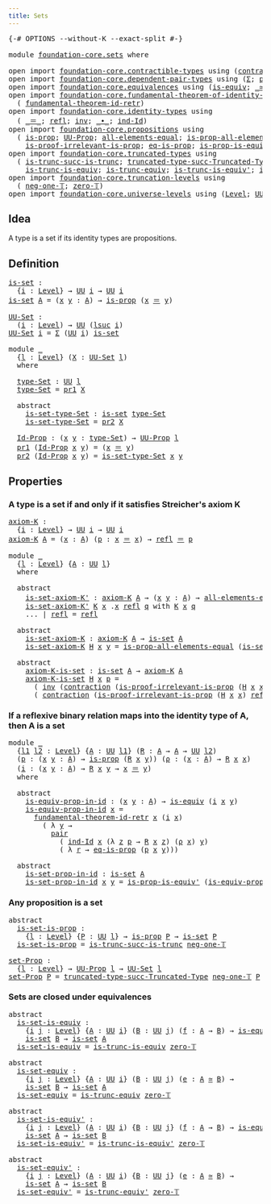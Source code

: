 ```yaml
---
title: Sets
---
```


<pre class="Agda"><a id="30" class="Symbol">{-#</a> <a id="34" class="Keyword">OPTIONS</a> <a id="42" class="Pragma">--without-K</a> <a id="54" class="Pragma">--exact-split</a> <a id="68" class="Symbol">#-}</a>

<a id="73" class="Keyword">module</a> <a id="80" href="foundation-core.sets.html" class="Module">foundation-core.sets</a> <a id="101" class="Keyword">where</a>

<a id="108" class="Keyword">open</a> <a id="113" class="Keyword">import</a> <a id="120" href="foundation-core.contractible-types.html" class="Module">foundation-core.contractible-types</a> <a id="155" class="Keyword">using</a> <a id="161" class="Symbol">(</a><a id="162" href="foundation-core.contractible-types.html#1438" class="Function">contraction</a><a id="173" class="Symbol">)</a>
<a id="175" class="Keyword">open</a> <a id="180" class="Keyword">import</a> <a id="187" href="foundation-core.dependent-pair-types.html" class="Module">foundation-core.dependent-pair-types</a> <a id="224" class="Keyword">using</a> <a id="230" class="Symbol">(</a><a id="231" href="foundation-core.dependent-pair-types.html#515" class="Record">Σ</a><a id="232" class="Symbol">;</a> <a id="234" href="foundation-core.dependent-pair-types.html#588" class="InductiveConstructor">pair</a><a id="238" class="Symbol">;</a> <a id="240" href="foundation-core.dependent-pair-types.html#605" class="Field">pr1</a><a id="243" class="Symbol">;</a> <a id="245" href="foundation-core.dependent-pair-types.html#617" class="Field">pr2</a><a id="248" class="Symbol">)</a>
<a id="250" class="Keyword">open</a> <a id="255" class="Keyword">import</a> <a id="262" href="foundation-core.equivalences.html" class="Module">foundation-core.equivalences</a> <a id="291" class="Keyword">using</a> <a id="297" class="Symbol">(</a><a id="298" href="foundation-core.equivalences.html#1556" class="Function">is-equiv</a><a id="306" class="Symbol">;</a> <a id="308" href="foundation-core.equivalences.html#1621" class="Function Operator">_≃_</a><a id="311" class="Symbol">)</a>
<a id="313" class="Keyword">open</a> <a id="318" class="Keyword">import</a> <a id="325" href="foundation-core.fundamental-theorem-of-identity-types.html" class="Module">foundation-core.fundamental-theorem-of-identity-types</a> <a id="379" class="Keyword">using</a>
  <a id="387" class="Symbol">(</a> <a id="389" href="foundation-core.fundamental-theorem-of-identity-types.html#3304" class="Function">fundamental-theorem-id-retr</a><a id="416" class="Symbol">)</a>
<a id="418" class="Keyword">open</a> <a id="423" class="Keyword">import</a> <a id="430" href="foundation-core.identity-types.html" class="Module">foundation-core.identity-types</a> <a id="461" class="Keyword">using</a>
  <a id="469" class="Symbol">(</a> <a id="471" href="foundation-core.identity-types.html#1865" class="Function Operator">_＝_</a><a id="474" class="Symbol">;</a> <a id="476" href="foundation-core.identity-types.html#1820" class="InductiveConstructor">refl</a><a id="480" class="Symbol">;</a> <a id="482" href="foundation-core.identity-types.html#2729" class="Function">inv</a><a id="485" class="Symbol">;</a> <a id="487" href="foundation-core.identity-types.html#2425" class="Function Operator">_∙_</a><a id="490" class="Symbol">;</a> <a id="492" href="foundation-core.identity-types.html#2167" class="Function">ind-Id</a><a id="498" class="Symbol">)</a>
<a id="500" class="Keyword">open</a> <a id="505" class="Keyword">import</a> <a id="512" href="foundation-core.propositions.html" class="Module">foundation-core.propositions</a> <a id="541" class="Keyword">using</a>
  <a id="549" class="Symbol">(</a> <a id="551" href="foundation-core.propositions.html#1309" class="Function">is-prop</a><a id="558" class="Symbol">;</a> <a id="560" href="foundation-core.propositions.html#1393" class="Function">UU-Prop</a><a id="567" class="Symbol">;</a> <a id="569" href="foundation-core.propositions.html#2206" class="Function">all-elements-equal</a><a id="587" class="Symbol">;</a> <a id="589" href="foundation-core.propositions.html#2405" class="Function">is-prop-all-elements-equal</a><a id="615" class="Symbol">;</a>
    <a id="621" href="foundation-core.propositions.html#3047" class="Function">is-proof-irrelevant-is-prop</a><a id="648" class="Symbol">;</a> <a id="650" href="foundation-core.propositions.html#2719" class="Function">eq-is-prop</a><a id="660" class="Symbol">;</a> <a id="662" href="foundation-core.propositions.html#4716" class="Function">is-prop-is-equiv&#39;</a><a id="679" class="Symbol">)</a>
<a id="681" class="Keyword">open</a> <a id="686" class="Keyword">import</a> <a id="693" href="foundation-core.truncated-types.html" class="Module">foundation-core.truncated-types</a> <a id="725" class="Keyword">using</a>
  <a id="733" class="Symbol">(</a> <a id="735" href="foundation-core.truncated-types.html#2485" class="Function">is-trunc-succ-is-trunc</a><a id="757" class="Symbol">;</a> <a id="759" href="foundation-core.truncated-types.html#2799" class="Function">truncated-type-succ-Truncated-Type</a><a id="793" class="Symbol">;</a>
    <a id="799" href="foundation-core.truncated-types.html#4260" class="Function">is-trunc-is-equiv</a><a id="816" class="Symbol">;</a> <a id="818" href="foundation-core.truncated-types.html#4488" class="Function">is-trunc-equiv</a><a id="832" class="Symbol">;</a> <a id="834" href="foundation-core.truncated-types.html#4694" class="Function">is-trunc-is-equiv&#39;</a><a id="852" class="Symbol">;</a> <a id="854" href="foundation-core.truncated-types.html#5015" class="Function">is-trunc-equiv&#39;</a><a id="869" class="Symbol">)</a>
<a id="871" class="Keyword">open</a> <a id="876" class="Keyword">import</a> <a id="883" href="foundation-core.truncation-levels.html" class="Module">foundation-core.truncation-levels</a> <a id="917" class="Keyword">using</a>
  <a id="925" class="Symbol">(</a> <a id="927" href="foundation-core.truncation-levels.html#448" class="Function">neg-one-𝕋</a><a id="936" class="Symbol">;</a> <a id="938" href="foundation-core.truncation-levels.html#492" class="Function">zero-𝕋</a><a id="944" class="Symbol">)</a>
<a id="946" class="Keyword">open</a> <a id="951" class="Keyword">import</a> <a id="958" href="foundation-core.universe-levels.html" class="Module">foundation-core.universe-levels</a> <a id="990" class="Keyword">using</a> <a id="996" class="Symbol">(</a><a id="997" href="Agda.Primitive.html#597" class="Postulate">Level</a><a id="1002" class="Symbol">;</a> <a id="1004" href="foundation-core.universe-levels.html#235" class="Primitive">UU</a><a id="1006" class="Symbol">;</a> <a id="1008" href="Agda.Primitive.html#810" class="Primitive Operator">_⊔_</a><a id="1011" class="Symbol">;</a> <a id="1013" href="Agda.Primitive.html#780" class="Primitive">lsuc</a><a id="1017" class="Symbol">)</a>
</pre>
## Idea

A type is a set if its identity types are propositions.

## Definition

<pre class="Agda"><a id="is-set"></a><a id="1113" href="foundation-core.sets.html#1113" class="Function">is-set</a> <a id="1120" class="Symbol">:</a>
  <a id="1124" class="Symbol">{</a><a id="1125" href="foundation-core.sets.html#1125" class="Bound">i</a> <a id="1127" class="Symbol">:</a> <a id="1129" href="Agda.Primitive.html#597" class="Postulate">Level</a><a id="1134" class="Symbol">}</a> <a id="1136" class="Symbol">→</a> <a id="1138" href="foundation-core.universe-levels.html#235" class="Primitive">UU</a> <a id="1141" href="foundation-core.sets.html#1125" class="Bound">i</a> <a id="1143" class="Symbol">→</a> <a id="1145" href="foundation-core.universe-levels.html#235" class="Primitive">UU</a> <a id="1148" href="foundation-core.sets.html#1125" class="Bound">i</a>
<a id="1150" href="foundation-core.sets.html#1113" class="Function">is-set</a> <a id="1157" href="foundation-core.sets.html#1157" class="Bound">A</a> <a id="1159" class="Symbol">=</a> <a id="1161" class="Symbol">(</a><a id="1162" href="foundation-core.sets.html#1162" class="Bound">x</a> <a id="1164" href="foundation-core.sets.html#1164" class="Bound">y</a> <a id="1166" class="Symbol">:</a> <a id="1168" href="foundation-core.sets.html#1157" class="Bound">A</a><a id="1169" class="Symbol">)</a> <a id="1171" class="Symbol">→</a> <a id="1173" href="foundation-core.propositions.html#1309" class="Function">is-prop</a> <a id="1181" class="Symbol">(</a><a id="1182" href="foundation-core.sets.html#1162" class="Bound">x</a> <a id="1184" href="foundation-core.identity-types.html#1865" class="Function Operator">＝</a> <a id="1186" href="foundation-core.sets.html#1164" class="Bound">y</a><a id="1187" class="Symbol">)</a>

<a id="UU-Set"></a><a id="1190" href="foundation-core.sets.html#1190" class="Function">UU-Set</a> <a id="1197" class="Symbol">:</a>
  <a id="1201" class="Symbol">(</a><a id="1202" href="foundation-core.sets.html#1202" class="Bound">i</a> <a id="1204" class="Symbol">:</a> <a id="1206" href="Agda.Primitive.html#597" class="Postulate">Level</a><a id="1211" class="Symbol">)</a> <a id="1213" class="Symbol">→</a> <a id="1215" href="foundation-core.universe-levels.html#235" class="Primitive">UU</a> <a id="1218" class="Symbol">(</a><a id="1219" href="Agda.Primitive.html#780" class="Primitive">lsuc</a> <a id="1224" href="foundation-core.sets.html#1202" class="Bound">i</a><a id="1225" class="Symbol">)</a>
<a id="1227" href="foundation-core.sets.html#1190" class="Function">UU-Set</a> <a id="1234" href="foundation-core.sets.html#1234" class="Bound">i</a> <a id="1236" class="Symbol">=</a> <a id="1238" href="foundation-core.dependent-pair-types.html#515" class="Record">Σ</a> <a id="1240" class="Symbol">(</a><a id="1241" href="foundation-core.universe-levels.html#235" class="Primitive">UU</a> <a id="1244" href="foundation-core.sets.html#1234" class="Bound">i</a><a id="1245" class="Symbol">)</a> <a id="1247" href="foundation-core.sets.html#1113" class="Function">is-set</a>

<a id="1255" class="Keyword">module</a> <a id="1262" href="foundation-core.sets.html#1262" class="Module">_</a>
  <a id="1266" class="Symbol">{</a><a id="1267" href="foundation-core.sets.html#1267" class="Bound">l</a> <a id="1269" class="Symbol">:</a> <a id="1271" href="Agda.Primitive.html#597" class="Postulate">Level</a><a id="1276" class="Symbol">}</a> <a id="1278" class="Symbol">(</a><a id="1279" href="foundation-core.sets.html#1279" class="Bound">X</a> <a id="1281" class="Symbol">:</a> <a id="1283" href="foundation-core.sets.html#1190" class="Function">UU-Set</a> <a id="1290" href="foundation-core.sets.html#1267" class="Bound">l</a><a id="1291" class="Symbol">)</a>
  <a id="1295" class="Keyword">where</a>

  <a id="1304" href="foundation-core.sets.html#1304" class="Function">type-Set</a> <a id="1313" class="Symbol">:</a> <a id="1315" href="foundation-core.universe-levels.html#235" class="Primitive">UU</a> <a id="1318" href="foundation-core.sets.html#1267" class="Bound">l</a>
  <a id="1322" href="foundation-core.sets.html#1304" class="Function">type-Set</a> <a id="1331" class="Symbol">=</a> <a id="1333" href="foundation-core.dependent-pair-types.html#605" class="Field">pr1</a> <a id="1337" href="foundation-core.sets.html#1279" class="Bound">X</a>

  <a id="1342" class="Keyword">abstract</a>
    <a id="1355" href="foundation-core.sets.html#1355" class="Function">is-set-type-Set</a> <a id="1371" class="Symbol">:</a> <a id="1373" href="foundation-core.sets.html#1113" class="Function">is-set</a> <a id="1380" href="foundation-core.sets.html#1304" class="Function">type-Set</a>
    <a id="1393" href="foundation-core.sets.html#1355" class="Function">is-set-type-Set</a> <a id="1409" class="Symbol">=</a> <a id="1411" href="foundation-core.dependent-pair-types.html#617" class="Field">pr2</a> <a id="1415" href="foundation-core.sets.html#1279" class="Bound">X</a>

  <a id="1420" href="foundation-core.sets.html#1420" class="Function">Id-Prop</a> <a id="1428" class="Symbol">:</a> <a id="1430" class="Symbol">(</a><a id="1431" href="foundation-core.sets.html#1431" class="Bound">x</a> <a id="1433" href="foundation-core.sets.html#1433" class="Bound">y</a> <a id="1435" class="Symbol">:</a> <a id="1437" href="foundation-core.sets.html#1304" class="Function">type-Set</a><a id="1445" class="Symbol">)</a> <a id="1447" class="Symbol">→</a> <a id="1449" href="foundation-core.propositions.html#1393" class="Function">UU-Prop</a> <a id="1457" href="foundation-core.sets.html#1267" class="Bound">l</a>
  <a id="1461" href="foundation-core.dependent-pair-types.html#605" class="Field">pr1</a> <a id="1465" class="Symbol">(</a><a id="1466" href="foundation-core.sets.html#1420" class="Function">Id-Prop</a> <a id="1474" href="foundation-core.sets.html#1474" class="Bound">x</a> <a id="1476" href="foundation-core.sets.html#1476" class="Bound">y</a><a id="1477" class="Symbol">)</a> <a id="1479" class="Symbol">=</a> <a id="1481" class="Symbol">(</a><a id="1482" href="foundation-core.sets.html#1474" class="Bound">x</a> <a id="1484" href="foundation-core.identity-types.html#1865" class="Function Operator">＝</a> <a id="1486" href="foundation-core.sets.html#1476" class="Bound">y</a><a id="1487" class="Symbol">)</a>
  <a id="1491" href="foundation-core.dependent-pair-types.html#617" class="Field">pr2</a> <a id="1495" class="Symbol">(</a><a id="1496" href="foundation-core.sets.html#1420" class="Function">Id-Prop</a> <a id="1504" href="foundation-core.sets.html#1504" class="Bound">x</a> <a id="1506" href="foundation-core.sets.html#1506" class="Bound">y</a><a id="1507" class="Symbol">)</a> <a id="1509" class="Symbol">=</a> <a id="1511" href="foundation-core.sets.html#1355" class="Function">is-set-type-Set</a> <a id="1527" href="foundation-core.sets.html#1504" class="Bound">x</a> <a id="1529" href="foundation-core.sets.html#1506" class="Bound">y</a>
</pre>
## Properties

### A type is a set if and only if it satisfies Streicher's axiom K

<pre class="Agda"><a id="axiom-K"></a><a id="1628" href="foundation-core.sets.html#1628" class="Function">axiom-K</a> <a id="1636" class="Symbol">:</a>
  <a id="1640" class="Symbol">{</a><a id="1641" href="foundation-core.sets.html#1641" class="Bound">i</a> <a id="1643" class="Symbol">:</a> <a id="1645" href="Agda.Primitive.html#597" class="Postulate">Level</a><a id="1650" class="Symbol">}</a> <a id="1652" class="Symbol">→</a> <a id="1654" href="foundation-core.universe-levels.html#235" class="Primitive">UU</a> <a id="1657" href="foundation-core.sets.html#1641" class="Bound">i</a> <a id="1659" class="Symbol">→</a> <a id="1661" href="foundation-core.universe-levels.html#235" class="Primitive">UU</a> <a id="1664" href="foundation-core.sets.html#1641" class="Bound">i</a>
<a id="1666" href="foundation-core.sets.html#1628" class="Function">axiom-K</a> <a id="1674" href="foundation-core.sets.html#1674" class="Bound">A</a> <a id="1676" class="Symbol">=</a> <a id="1678" class="Symbol">(</a><a id="1679" href="foundation-core.sets.html#1679" class="Bound">x</a> <a id="1681" class="Symbol">:</a> <a id="1683" href="foundation-core.sets.html#1674" class="Bound">A</a><a id="1684" class="Symbol">)</a> <a id="1686" class="Symbol">(</a><a id="1687" href="foundation-core.sets.html#1687" class="Bound">p</a> <a id="1689" class="Symbol">:</a> <a id="1691" href="foundation-core.sets.html#1679" class="Bound">x</a> <a id="1693" href="foundation-core.identity-types.html#1865" class="Function Operator">＝</a> <a id="1695" href="foundation-core.sets.html#1679" class="Bound">x</a><a id="1696" class="Symbol">)</a> <a id="1698" class="Symbol">→</a> <a id="1700" href="foundation-core.identity-types.html#1820" class="InductiveConstructor">refl</a> <a id="1705" href="foundation-core.identity-types.html#1865" class="Function Operator">＝</a> <a id="1707" href="foundation-core.sets.html#1687" class="Bound">p</a>

<a id="1710" class="Keyword">module</a> <a id="1717" href="foundation-core.sets.html#1717" class="Module">_</a>
  <a id="1721" class="Symbol">{</a><a id="1722" href="foundation-core.sets.html#1722" class="Bound">l</a> <a id="1724" class="Symbol">:</a> <a id="1726" href="Agda.Primitive.html#597" class="Postulate">Level</a><a id="1731" class="Symbol">}</a> <a id="1733" class="Symbol">{</a><a id="1734" href="foundation-core.sets.html#1734" class="Bound">A</a> <a id="1736" class="Symbol">:</a> <a id="1738" href="foundation-core.universe-levels.html#235" class="Primitive">UU</a> <a id="1741" href="foundation-core.sets.html#1722" class="Bound">l</a><a id="1742" class="Symbol">}</a>
  <a id="1746" class="Keyword">where</a>

  <a id="1755" class="Keyword">abstract</a>
    <a id="1768" href="foundation-core.sets.html#1768" class="Function">is-set-axiom-K&#39;</a> <a id="1784" class="Symbol">:</a> <a id="1786" href="foundation-core.sets.html#1628" class="Function">axiom-K</a> <a id="1794" href="foundation-core.sets.html#1734" class="Bound">A</a> <a id="1796" class="Symbol">→</a> <a id="1798" class="Symbol">(</a><a id="1799" href="foundation-core.sets.html#1799" class="Bound">x</a> <a id="1801" href="foundation-core.sets.html#1801" class="Bound">y</a> <a id="1803" class="Symbol">:</a> <a id="1805" href="foundation-core.sets.html#1734" class="Bound">A</a><a id="1806" class="Symbol">)</a> <a id="1808" class="Symbol">→</a> <a id="1810" href="foundation-core.propositions.html#2206" class="Function">all-elements-equal</a> <a id="1829" class="Symbol">(</a><a id="1830" href="foundation-core.sets.html#1799" class="Bound">x</a> <a id="1832" href="foundation-core.identity-types.html#1865" class="Function Operator">＝</a> <a id="1834" href="foundation-core.sets.html#1801" class="Bound">y</a><a id="1835" class="Symbol">)</a>
    <a id="1841" href="foundation-core.sets.html#1768" class="Function">is-set-axiom-K&#39;</a> <a id="1857" href="foundation-core.sets.html#1857" class="Bound">K</a> <a id="1859" href="foundation-core.sets.html#1859" class="Bound">x</a> <a id="1861" class="DottedPattern Symbol">.</a><a id="1862" href="foundation-core.sets.html#1859" class="DottedPattern Bound">x</a> <a id="1864" href="foundation-core.identity-types.html#1820" class="InductiveConstructor">refl</a> <a id="1869" href="foundation-core.sets.html#1869" class="Bound">q</a> <a id="1871" class="Keyword">with</a> <a id="1876" href="foundation-core.sets.html#1857" class="Bound">K</a> <a id="1878" href="foundation-core.sets.html#1859" class="Bound">x</a> <a id="1880" href="foundation-core.sets.html#1869" class="Bound">q</a>
    <a id="1886" class="Symbol">...</a> <a id="1890" class="Symbol">|</a> <a id="1892" href="foundation-core.identity-types.html#1820" class="InductiveConstructor">refl</a> <a id="1897" class="Symbol">=</a> <a id="1899" href="foundation-core.identity-types.html#1820" class="InductiveConstructor">refl</a>

  <a id="1907" class="Keyword">abstract</a>
    <a id="1920" href="foundation-core.sets.html#1920" class="Function">is-set-axiom-K</a> <a id="1935" class="Symbol">:</a> <a id="1937" href="foundation-core.sets.html#1628" class="Function">axiom-K</a> <a id="1945" href="foundation-core.sets.html#1734" class="Bound">A</a> <a id="1947" class="Symbol">→</a> <a id="1949" href="foundation-core.sets.html#1113" class="Function">is-set</a> <a id="1956" href="foundation-core.sets.html#1734" class="Bound">A</a>
    <a id="1962" href="foundation-core.sets.html#1920" class="Function">is-set-axiom-K</a> <a id="1977" href="foundation-core.sets.html#1977" class="Bound">H</a> <a id="1979" href="foundation-core.sets.html#1979" class="Bound">x</a> <a id="1981" href="foundation-core.sets.html#1981" class="Bound">y</a> <a id="1983" class="Symbol">=</a> <a id="1985" href="foundation-core.propositions.html#2405" class="Function">is-prop-all-elements-equal</a> <a id="2012" class="Symbol">(</a><a id="2013" href="foundation-core.sets.html#1768" class="Function">is-set-axiom-K&#39;</a> <a id="2029" href="foundation-core.sets.html#1977" class="Bound">H</a> <a id="2031" href="foundation-core.sets.html#1979" class="Bound">x</a> <a id="2033" href="foundation-core.sets.html#1981" class="Bound">y</a><a id="2034" class="Symbol">)</a> 

  <a id="2040" class="Keyword">abstract</a>
    <a id="2053" href="foundation-core.sets.html#2053" class="Function">axiom-K-is-set</a> <a id="2068" class="Symbol">:</a> <a id="2070" href="foundation-core.sets.html#1113" class="Function">is-set</a> <a id="2077" href="foundation-core.sets.html#1734" class="Bound">A</a> <a id="2079" class="Symbol">→</a> <a id="2081" href="foundation-core.sets.html#1628" class="Function">axiom-K</a> <a id="2089" href="foundation-core.sets.html#1734" class="Bound">A</a>
    <a id="2095" href="foundation-core.sets.html#2053" class="Function">axiom-K-is-set</a> <a id="2110" href="foundation-core.sets.html#2110" class="Bound">H</a> <a id="2112" href="foundation-core.sets.html#2112" class="Bound">x</a> <a id="2114" href="foundation-core.sets.html#2114" class="Bound">p</a> <a id="2116" class="Symbol">=</a>
      <a id="2124" class="Symbol">(</a> <a id="2126" href="foundation-core.identity-types.html#2729" class="Function">inv</a> <a id="2130" class="Symbol">(</a><a id="2131" href="foundation-core.contractible-types.html#1438" class="Function">contraction</a> <a id="2143" class="Symbol">(</a><a id="2144" href="foundation-core.propositions.html#3047" class="Function">is-proof-irrelevant-is-prop</a> <a id="2172" class="Symbol">(</a><a id="2173" href="foundation-core.sets.html#2110" class="Bound">H</a> <a id="2175" href="foundation-core.sets.html#2112" class="Bound">x</a> <a id="2177" href="foundation-core.sets.html#2112" class="Bound">x</a><a id="2178" class="Symbol">)</a> <a id="2180" href="foundation-core.identity-types.html#1820" class="InductiveConstructor">refl</a><a id="2184" class="Symbol">)</a> <a id="2186" href="foundation-core.identity-types.html#1820" class="InductiveConstructor">refl</a><a id="2190" class="Symbol">))</a> <a id="2193" href="foundation-core.identity-types.html#2425" class="Function Operator">∙</a> 
      <a id="2202" class="Symbol">(</a> <a id="2204" href="foundation-core.contractible-types.html#1438" class="Function">contraction</a> <a id="2216" class="Symbol">(</a><a id="2217" href="foundation-core.propositions.html#3047" class="Function">is-proof-irrelevant-is-prop</a> <a id="2245" class="Symbol">(</a><a id="2246" href="foundation-core.sets.html#2110" class="Bound">H</a> <a id="2248" href="foundation-core.sets.html#2112" class="Bound">x</a> <a id="2250" href="foundation-core.sets.html#2112" class="Bound">x</a><a id="2251" class="Symbol">)</a> <a id="2253" href="foundation-core.identity-types.html#1820" class="InductiveConstructor">refl</a><a id="2257" class="Symbol">)</a> <a id="2259" href="foundation-core.sets.html#2114" class="Bound">p</a><a id="2260" class="Symbol">)</a>
</pre>
### If a reflexive binary relation maps into the identity type of A, then A is a set

<pre class="Agda"><a id="2357" class="Keyword">module</a> <a id="2364" href="foundation-core.sets.html#2364" class="Module">_</a>
  <a id="2368" class="Symbol">{</a><a id="2369" href="foundation-core.sets.html#2369" class="Bound">l1</a> <a id="2372" href="foundation-core.sets.html#2372" class="Bound">l2</a> <a id="2375" class="Symbol">:</a> <a id="2377" href="Agda.Primitive.html#597" class="Postulate">Level</a><a id="2382" class="Symbol">}</a> <a id="2384" class="Symbol">{</a><a id="2385" href="foundation-core.sets.html#2385" class="Bound">A</a> <a id="2387" class="Symbol">:</a> <a id="2389" href="foundation-core.universe-levels.html#235" class="Primitive">UU</a> <a id="2392" href="foundation-core.sets.html#2369" class="Bound">l1</a><a id="2394" class="Symbol">}</a> <a id="2396" class="Symbol">(</a><a id="2397" href="foundation-core.sets.html#2397" class="Bound">R</a> <a id="2399" class="Symbol">:</a> <a id="2401" href="foundation-core.sets.html#2385" class="Bound">A</a> <a id="2403" class="Symbol">→</a> <a id="2405" href="foundation-core.sets.html#2385" class="Bound">A</a> <a id="2407" class="Symbol">→</a> <a id="2409" href="foundation-core.universe-levels.html#235" class="Primitive">UU</a> <a id="2412" href="foundation-core.sets.html#2372" class="Bound">l2</a><a id="2414" class="Symbol">)</a>
  <a id="2418" class="Symbol">(</a><a id="2419" href="foundation-core.sets.html#2419" class="Bound">p</a> <a id="2421" class="Symbol">:</a> <a id="2423" class="Symbol">(</a><a id="2424" href="foundation-core.sets.html#2424" class="Bound">x</a> <a id="2426" href="foundation-core.sets.html#2426" class="Bound">y</a> <a id="2428" class="Symbol">:</a> <a id="2430" href="foundation-core.sets.html#2385" class="Bound">A</a><a id="2431" class="Symbol">)</a> <a id="2433" class="Symbol">→</a> <a id="2435" href="foundation-core.propositions.html#1309" class="Function">is-prop</a> <a id="2443" class="Symbol">(</a><a id="2444" href="foundation-core.sets.html#2397" class="Bound">R</a> <a id="2446" href="foundation-core.sets.html#2424" class="Bound">x</a> <a id="2448" href="foundation-core.sets.html#2426" class="Bound">y</a><a id="2449" class="Symbol">))</a> <a id="2452" class="Symbol">(</a><a id="2453" href="foundation-core.sets.html#2453" class="Bound">ρ</a> <a id="2455" class="Symbol">:</a> <a id="2457" class="Symbol">(</a><a id="2458" href="foundation-core.sets.html#2458" class="Bound">x</a> <a id="2460" class="Symbol">:</a> <a id="2462" href="foundation-core.sets.html#2385" class="Bound">A</a><a id="2463" class="Symbol">)</a> <a id="2465" class="Symbol">→</a> <a id="2467" href="foundation-core.sets.html#2397" class="Bound">R</a> <a id="2469" href="foundation-core.sets.html#2458" class="Bound">x</a> <a id="2471" href="foundation-core.sets.html#2458" class="Bound">x</a><a id="2472" class="Symbol">)</a>
  <a id="2476" class="Symbol">(</a><a id="2477" href="foundation-core.sets.html#2477" class="Bound">i</a> <a id="2479" class="Symbol">:</a> <a id="2481" class="Symbol">(</a><a id="2482" href="foundation-core.sets.html#2482" class="Bound">x</a> <a id="2484" href="foundation-core.sets.html#2484" class="Bound">y</a> <a id="2486" class="Symbol">:</a> <a id="2488" href="foundation-core.sets.html#2385" class="Bound">A</a><a id="2489" class="Symbol">)</a> <a id="2491" class="Symbol">→</a> <a id="2493" href="foundation-core.sets.html#2397" class="Bound">R</a> <a id="2495" href="foundation-core.sets.html#2482" class="Bound">x</a> <a id="2497" href="foundation-core.sets.html#2484" class="Bound">y</a> <a id="2499" class="Symbol">→</a> <a id="2501" href="foundation-core.sets.html#2482" class="Bound">x</a> <a id="2503" href="foundation-core.identity-types.html#1865" class="Function Operator">＝</a> <a id="2505" href="foundation-core.sets.html#2484" class="Bound">y</a><a id="2506" class="Symbol">)</a>
  <a id="2510" class="Keyword">where</a>

  <a id="2519" class="Keyword">abstract</a>
    <a id="2532" href="foundation-core.sets.html#2532" class="Function">is-equiv-prop-in-id</a> <a id="2552" class="Symbol">:</a> <a id="2554" class="Symbol">(</a><a id="2555" href="foundation-core.sets.html#2555" class="Bound">x</a> <a id="2557" href="foundation-core.sets.html#2557" class="Bound">y</a> <a id="2559" class="Symbol">:</a> <a id="2561" href="foundation-core.sets.html#2385" class="Bound">A</a><a id="2562" class="Symbol">)</a> <a id="2564" class="Symbol">→</a> <a id="2566" href="foundation-core.equivalences.html#1556" class="Function">is-equiv</a> <a id="2575" class="Symbol">(</a><a id="2576" href="foundation-core.sets.html#2477" class="Bound">i</a> <a id="2578" href="foundation-core.sets.html#2555" class="Bound">x</a> <a id="2580" href="foundation-core.sets.html#2557" class="Bound">y</a><a id="2581" class="Symbol">)</a>
    <a id="2587" href="foundation-core.sets.html#2532" class="Function">is-equiv-prop-in-id</a> <a id="2607" href="foundation-core.sets.html#2607" class="Bound">x</a> <a id="2609" class="Symbol">=</a>
      <a id="2617" href="foundation-core.fundamental-theorem-of-identity-types.html#3304" class="Function">fundamental-theorem-id-retr</a> <a id="2645" href="foundation-core.sets.html#2607" class="Bound">x</a> <a id="2647" class="Symbol">(</a><a id="2648" href="foundation-core.sets.html#2477" class="Bound">i</a> <a id="2650" href="foundation-core.sets.html#2607" class="Bound">x</a><a id="2651" class="Symbol">)</a>
        <a id="2661" class="Symbol">(</a> <a id="2663" class="Symbol">λ</a> <a id="2665" href="foundation-core.sets.html#2665" class="Bound">y</a> <a id="2667" class="Symbol">→</a>
          <a id="2679" href="foundation-core.dependent-pair-types.html#588" class="InductiveConstructor">pair</a>
            <a id="2696" class="Symbol">(</a> <a id="2698" href="foundation-core.identity-types.html#2167" class="Function">ind-Id</a> <a id="2705" href="foundation-core.sets.html#2607" class="Bound">x</a> <a id="2707" class="Symbol">(λ</a> <a id="2710" href="foundation-core.sets.html#2710" class="Bound">z</a> <a id="2712" href="foundation-core.sets.html#2712" class="Bound">p</a> <a id="2714" class="Symbol">→</a> <a id="2716" href="foundation-core.sets.html#2397" class="Bound">R</a> <a id="2718" href="foundation-core.sets.html#2607" class="Bound">x</a> <a id="2720" href="foundation-core.sets.html#2710" class="Bound">z</a><a id="2721" class="Symbol">)</a> <a id="2723" class="Symbol">(</a><a id="2724" href="foundation-core.sets.html#2453" class="Bound">ρ</a> <a id="2726" href="foundation-core.sets.html#2607" class="Bound">x</a><a id="2727" class="Symbol">)</a> <a id="2729" href="foundation-core.sets.html#2665" class="Bound">y</a><a id="2730" class="Symbol">)</a>
            <a id="2744" class="Symbol">(</a> <a id="2746" class="Symbol">λ</a> <a id="2748" href="foundation-core.sets.html#2748" class="Bound">r</a> <a id="2750" class="Symbol">→</a> <a id="2752" href="foundation-core.propositions.html#2719" class="Function">eq-is-prop</a> <a id="2763" class="Symbol">(</a><a id="2764" href="foundation-core.sets.html#2419" class="Bound">p</a> <a id="2766" href="foundation-core.sets.html#2607" class="Bound">x</a> <a id="2768" href="foundation-core.sets.html#2665" class="Bound">y</a><a id="2769" class="Symbol">)))</a>

  <a id="2776" class="Keyword">abstract</a>
    <a id="2789" href="foundation-core.sets.html#2789" class="Function">is-set-prop-in-id</a> <a id="2807" class="Symbol">:</a> <a id="2809" href="foundation-core.sets.html#1113" class="Function">is-set</a> <a id="2816" href="foundation-core.sets.html#2385" class="Bound">A</a>
    <a id="2822" href="foundation-core.sets.html#2789" class="Function">is-set-prop-in-id</a> <a id="2840" href="foundation-core.sets.html#2840" class="Bound">x</a> <a id="2842" href="foundation-core.sets.html#2842" class="Bound">y</a> <a id="2844" class="Symbol">=</a> <a id="2846" href="foundation-core.propositions.html#4716" class="Function">is-prop-is-equiv&#39;</a> <a id="2864" class="Symbol">(</a><a id="2865" href="foundation-core.sets.html#2532" class="Function">is-equiv-prop-in-id</a> <a id="2885" href="foundation-core.sets.html#2840" class="Bound">x</a> <a id="2887" href="foundation-core.sets.html#2842" class="Bound">y</a><a id="2888" class="Symbol">)</a> <a id="2890" class="Symbol">(</a><a id="2891" href="foundation-core.sets.html#2419" class="Bound">p</a> <a id="2893" href="foundation-core.sets.html#2840" class="Bound">x</a> <a id="2895" href="foundation-core.sets.html#2842" class="Bound">y</a><a id="2896" class="Symbol">)</a>
</pre>
### Any proposition is a set

<pre class="Agda"><a id="2941" class="Keyword">abstract</a>
  <a id="is-set-is-prop"></a><a id="2952" href="foundation-core.sets.html#2952" class="Function">is-set-is-prop</a> <a id="2967" class="Symbol">:</a>
    <a id="2973" class="Symbol">{</a><a id="2974" href="foundation-core.sets.html#2974" class="Bound">l</a> <a id="2976" class="Symbol">:</a> <a id="2978" href="Agda.Primitive.html#597" class="Postulate">Level</a><a id="2983" class="Symbol">}</a> <a id="2985" class="Symbol">{</a><a id="2986" href="foundation-core.sets.html#2986" class="Bound">P</a> <a id="2988" class="Symbol">:</a> <a id="2990" href="foundation-core.universe-levels.html#235" class="Primitive">UU</a> <a id="2993" href="foundation-core.sets.html#2974" class="Bound">l</a><a id="2994" class="Symbol">}</a> <a id="2996" class="Symbol">→</a> <a id="2998" href="foundation-core.propositions.html#1309" class="Function">is-prop</a> <a id="3006" href="foundation-core.sets.html#2986" class="Bound">P</a> <a id="3008" class="Symbol">→</a> <a id="3010" href="foundation-core.sets.html#1113" class="Function">is-set</a> <a id="3017" href="foundation-core.sets.html#2986" class="Bound">P</a>
  <a id="3021" href="foundation-core.sets.html#2952" class="Function">is-set-is-prop</a> <a id="3036" class="Symbol">=</a> <a id="3038" href="foundation-core.truncated-types.html#2485" class="Function">is-trunc-succ-is-trunc</a> <a id="3061" href="foundation-core.truncation-levels.html#448" class="Function">neg-one-𝕋</a>

<a id="set-Prop"></a><a id="3072" href="foundation-core.sets.html#3072" class="Function">set-Prop</a> <a id="3081" class="Symbol">:</a>
  <a id="3085" class="Symbol">{</a><a id="3086" href="foundation-core.sets.html#3086" class="Bound">l</a> <a id="3088" class="Symbol">:</a> <a id="3090" href="Agda.Primitive.html#597" class="Postulate">Level</a><a id="3095" class="Symbol">}</a> <a id="3097" class="Symbol">→</a> <a id="3099" href="foundation-core.propositions.html#1393" class="Function">UU-Prop</a> <a id="3107" href="foundation-core.sets.html#3086" class="Bound">l</a> <a id="3109" class="Symbol">→</a> <a id="3111" href="foundation-core.sets.html#1190" class="Function">UU-Set</a> <a id="3118" href="foundation-core.sets.html#3086" class="Bound">l</a>
<a id="3120" href="foundation-core.sets.html#3072" class="Function">set-Prop</a> <a id="3129" href="foundation-core.sets.html#3129" class="Bound">P</a> <a id="3131" class="Symbol">=</a> <a id="3133" href="foundation-core.truncated-types.html#2799" class="Function">truncated-type-succ-Truncated-Type</a> <a id="3168" href="foundation-core.truncation-levels.html#448" class="Function">neg-one-𝕋</a> <a id="3178" href="foundation-core.sets.html#3129" class="Bound">P</a>
</pre>
### Sets are closed under equivalences

<pre class="Agda"><a id="3233" class="Keyword">abstract</a>
  <a id="is-set-is-equiv"></a><a id="3244" href="foundation-core.sets.html#3244" class="Function">is-set-is-equiv</a> <a id="3260" class="Symbol">:</a>
    <a id="3266" class="Symbol">{</a><a id="3267" href="foundation-core.sets.html#3267" class="Bound">i</a> <a id="3269" href="foundation-core.sets.html#3269" class="Bound">j</a> <a id="3271" class="Symbol">:</a> <a id="3273" href="Agda.Primitive.html#597" class="Postulate">Level</a><a id="3278" class="Symbol">}</a> <a id="3280" class="Symbol">{</a><a id="3281" href="foundation-core.sets.html#3281" class="Bound">A</a> <a id="3283" class="Symbol">:</a> <a id="3285" href="foundation-core.universe-levels.html#235" class="Primitive">UU</a> <a id="3288" href="foundation-core.sets.html#3267" class="Bound">i</a><a id="3289" class="Symbol">}</a> <a id="3291" class="Symbol">(</a><a id="3292" href="foundation-core.sets.html#3292" class="Bound">B</a> <a id="3294" class="Symbol">:</a> <a id="3296" href="foundation-core.universe-levels.html#235" class="Primitive">UU</a> <a id="3299" href="foundation-core.sets.html#3269" class="Bound">j</a><a id="3300" class="Symbol">)</a> <a id="3302" class="Symbol">(</a><a id="3303" href="foundation-core.sets.html#3303" class="Bound">f</a> <a id="3305" class="Symbol">:</a> <a id="3307" href="foundation-core.sets.html#3281" class="Bound">A</a> <a id="3309" class="Symbol">→</a> <a id="3311" href="foundation-core.sets.html#3292" class="Bound">B</a><a id="3312" class="Symbol">)</a> <a id="3314" class="Symbol">→</a> <a id="3316" href="foundation-core.equivalences.html#1556" class="Function">is-equiv</a> <a id="3325" href="foundation-core.sets.html#3303" class="Bound">f</a> <a id="3327" class="Symbol">→</a>
    <a id="3333" href="foundation-core.sets.html#1113" class="Function">is-set</a> <a id="3340" href="foundation-core.sets.html#3292" class="Bound">B</a> <a id="3342" class="Symbol">→</a> <a id="3344" href="foundation-core.sets.html#1113" class="Function">is-set</a> <a id="3351" href="foundation-core.sets.html#3281" class="Bound">A</a>
  <a id="3355" href="foundation-core.sets.html#3244" class="Function">is-set-is-equiv</a> <a id="3371" class="Symbol">=</a> <a id="3373" href="foundation-core.truncated-types.html#4260" class="Function">is-trunc-is-equiv</a> <a id="3391" href="foundation-core.truncation-levels.html#492" class="Function">zero-𝕋</a>

<a id="3399" class="Keyword">abstract</a>
  <a id="is-set-equiv"></a><a id="3410" href="foundation-core.sets.html#3410" class="Function">is-set-equiv</a> <a id="3423" class="Symbol">:</a>
    <a id="3429" class="Symbol">{</a><a id="3430" href="foundation-core.sets.html#3430" class="Bound">i</a> <a id="3432" href="foundation-core.sets.html#3432" class="Bound">j</a> <a id="3434" class="Symbol">:</a> <a id="3436" href="Agda.Primitive.html#597" class="Postulate">Level</a><a id="3441" class="Symbol">}</a> <a id="3443" class="Symbol">{</a><a id="3444" href="foundation-core.sets.html#3444" class="Bound">A</a> <a id="3446" class="Symbol">:</a> <a id="3448" href="foundation-core.universe-levels.html#235" class="Primitive">UU</a> <a id="3451" href="foundation-core.sets.html#3430" class="Bound">i</a><a id="3452" class="Symbol">}</a> <a id="3454" class="Symbol">(</a><a id="3455" href="foundation-core.sets.html#3455" class="Bound">B</a> <a id="3457" class="Symbol">:</a> <a id="3459" href="foundation-core.universe-levels.html#235" class="Primitive">UU</a> <a id="3462" href="foundation-core.sets.html#3432" class="Bound">j</a><a id="3463" class="Symbol">)</a> <a id="3465" class="Symbol">(</a><a id="3466" href="foundation-core.sets.html#3466" class="Bound">e</a> <a id="3468" class="Symbol">:</a> <a id="3470" href="foundation-core.sets.html#3444" class="Bound">A</a> <a id="3472" href="foundation-core.equivalences.html#1621" class="Function Operator">≃</a> <a id="3474" href="foundation-core.sets.html#3455" class="Bound">B</a><a id="3475" class="Symbol">)</a> <a id="3477" class="Symbol">→</a>
    <a id="3483" href="foundation-core.sets.html#1113" class="Function">is-set</a> <a id="3490" href="foundation-core.sets.html#3455" class="Bound">B</a> <a id="3492" class="Symbol">→</a> <a id="3494" href="foundation-core.sets.html#1113" class="Function">is-set</a> <a id="3501" href="foundation-core.sets.html#3444" class="Bound">A</a>
  <a id="3505" href="foundation-core.sets.html#3410" class="Function">is-set-equiv</a> <a id="3518" class="Symbol">=</a> <a id="3520" href="foundation-core.truncated-types.html#4488" class="Function">is-trunc-equiv</a> <a id="3535" href="foundation-core.truncation-levels.html#492" class="Function">zero-𝕋</a>

<a id="3543" class="Keyword">abstract</a>
  <a id="is-set-is-equiv&#39;"></a><a id="3554" href="foundation-core.sets.html#3554" class="Function">is-set-is-equiv&#39;</a> <a id="3571" class="Symbol">:</a>
    <a id="3577" class="Symbol">{</a><a id="3578" href="foundation-core.sets.html#3578" class="Bound">i</a> <a id="3580" href="foundation-core.sets.html#3580" class="Bound">j</a> <a id="3582" class="Symbol">:</a> <a id="3584" href="Agda.Primitive.html#597" class="Postulate">Level</a><a id="3589" class="Symbol">}</a> <a id="3591" class="Symbol">(</a><a id="3592" href="foundation-core.sets.html#3592" class="Bound">A</a> <a id="3594" class="Symbol">:</a> <a id="3596" href="foundation-core.universe-levels.html#235" class="Primitive">UU</a> <a id="3599" href="foundation-core.sets.html#3578" class="Bound">i</a><a id="3600" class="Symbol">)</a> <a id="3602" class="Symbol">{</a><a id="3603" href="foundation-core.sets.html#3603" class="Bound">B</a> <a id="3605" class="Symbol">:</a> <a id="3607" href="foundation-core.universe-levels.html#235" class="Primitive">UU</a> <a id="3610" href="foundation-core.sets.html#3580" class="Bound">j</a><a id="3611" class="Symbol">}</a> <a id="3613" class="Symbol">(</a><a id="3614" href="foundation-core.sets.html#3614" class="Bound">f</a> <a id="3616" class="Symbol">:</a> <a id="3618" href="foundation-core.sets.html#3592" class="Bound">A</a> <a id="3620" class="Symbol">→</a> <a id="3622" href="foundation-core.sets.html#3603" class="Bound">B</a><a id="3623" class="Symbol">)</a> <a id="3625" class="Symbol">→</a> <a id="3627" href="foundation-core.equivalences.html#1556" class="Function">is-equiv</a> <a id="3636" href="foundation-core.sets.html#3614" class="Bound">f</a> <a id="3638" class="Symbol">→</a>
    <a id="3644" href="foundation-core.sets.html#1113" class="Function">is-set</a> <a id="3651" href="foundation-core.sets.html#3592" class="Bound">A</a> <a id="3653" class="Symbol">→</a> <a id="3655" href="foundation-core.sets.html#1113" class="Function">is-set</a> <a id="3662" href="foundation-core.sets.html#3603" class="Bound">B</a>
  <a id="3666" href="foundation-core.sets.html#3554" class="Function">is-set-is-equiv&#39;</a> <a id="3683" class="Symbol">=</a> <a id="3685" href="foundation-core.truncated-types.html#4694" class="Function">is-trunc-is-equiv&#39;</a> <a id="3704" href="foundation-core.truncation-levels.html#492" class="Function">zero-𝕋</a>

<a id="3712" class="Keyword">abstract</a>
  <a id="is-set-equiv&#39;"></a><a id="3723" href="foundation-core.sets.html#3723" class="Function">is-set-equiv&#39;</a> <a id="3737" class="Symbol">:</a>
    <a id="3743" class="Symbol">{</a><a id="3744" href="foundation-core.sets.html#3744" class="Bound">i</a> <a id="3746" href="foundation-core.sets.html#3746" class="Bound">j</a> <a id="3748" class="Symbol">:</a> <a id="3750" href="Agda.Primitive.html#597" class="Postulate">Level</a><a id="3755" class="Symbol">}</a> <a id="3757" class="Symbol">(</a><a id="3758" href="foundation-core.sets.html#3758" class="Bound">A</a> <a id="3760" class="Symbol">:</a> <a id="3762" href="foundation-core.universe-levels.html#235" class="Primitive">UU</a> <a id="3765" href="foundation-core.sets.html#3744" class="Bound">i</a><a id="3766" class="Symbol">)</a> <a id="3768" class="Symbol">{</a><a id="3769" href="foundation-core.sets.html#3769" class="Bound">B</a> <a id="3771" class="Symbol">:</a> <a id="3773" href="foundation-core.universe-levels.html#235" class="Primitive">UU</a> <a id="3776" href="foundation-core.sets.html#3746" class="Bound">j</a><a id="3777" class="Symbol">}</a> <a id="3779" class="Symbol">(</a><a id="3780" href="foundation-core.sets.html#3780" class="Bound">e</a> <a id="3782" class="Symbol">:</a> <a id="3784" href="foundation-core.sets.html#3758" class="Bound">A</a> <a id="3786" href="foundation-core.equivalences.html#1621" class="Function Operator">≃</a> <a id="3788" href="foundation-core.sets.html#3769" class="Bound">B</a><a id="3789" class="Symbol">)</a> <a id="3791" class="Symbol">→</a>
    <a id="3797" href="foundation-core.sets.html#1113" class="Function">is-set</a> <a id="3804" href="foundation-core.sets.html#3758" class="Bound">A</a> <a id="3806" class="Symbol">→</a> <a id="3808" href="foundation-core.sets.html#1113" class="Function">is-set</a> <a id="3815" href="foundation-core.sets.html#3769" class="Bound">B</a>
  <a id="3819" href="foundation-core.sets.html#3723" class="Function">is-set-equiv&#39;</a> <a id="3833" class="Symbol">=</a> <a id="3835" href="foundation-core.truncated-types.html#5015" class="Function">is-trunc-equiv&#39;</a> <a id="3851" href="foundation-core.truncation-levels.html#492" class="Function">zero-𝕋</a>
</pre>